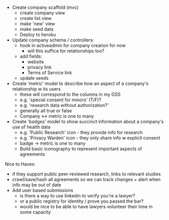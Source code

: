 - Create company scaffold (mvc)
  - create company view
  - create list view
  - make 'new' view
  - make seed data
  - Deploy to heroku
- Update company schema / controllers:
  - hook in activeadmin for company creation for now
    - will this suffice for relationships too?
  - add fields:
    - website
    - privacy link
    - Terms of Service link
  - update seeds
- Create 'metric' model to describe how an aspect of a company's relationship w its users
  - these will correspond to the columns in my GSS
  - e.g. 'special consent for minors' (T/F)?
  - e.g. 'research data without authorization?'
  - generally all true or false
  - Company <-> metric is one to many
- Create 'badges' model to show succinct information about a company's use of health data
  - e.g. 'Public Research' icon - they provide info for research
  - e.g. 'Privacy Warden' icon - they only share info w explicit consent
  - badge -> metric is one to many
  - Build basic iconography to represent important aspects of agreements


Nice to Haves:

- if they support public peer-reviewed research, links to relevant studies
- crawl/save/hash all agreements so we can track changes + alert when info may be out of date
- Add user based submissions
  - is there a way to use linkedin to verify you're a lawyer?
  - or a public registry for identity / prove you passed the bar?
  - would be nice to be able to have lawyers volunteer their time in some capacity